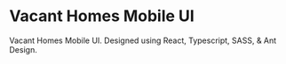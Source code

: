 # Vacant Homes Mobile UI
Vacant Homes Mobile UI. Designed using React, Typescript, SASS, & Ant Design. 